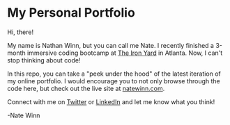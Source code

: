 # My Personal Portfolio

Hi, there!

My name is Nathan Winn, but you can call me Nate. I recently finished a 3-month immersive coding bootcamp at [The Iron Yard](http://theironyard.com) in Atlanta. Now, I can't stop thinking about code!

In this repo, you can take a "peek under the hood" of the latest iteration of my online portfolio. I would encourage you to not only browse through the code here, but check out the live site at [natewinn.com](http://natewinn.com).

Connect with me on [Twitter](http://twitter.com/natewinn) or [LinkedIn](http://linkedin.com/in/natewinn) and let me know what you think!

-Nate Winn